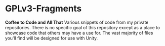 # GPLv3-Fragments
**Coffee to Code and All That**
Various snippets of code from my private repositories.
There is no specific goal of this repository except as a place to showcase code that others may have a use for.
The vast majority of files you'll find will be designed for use with Unity.

